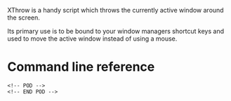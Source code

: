 XThrow is a handy script which throws the currently active window around the screen.

Its primary use is to be bound to your window managers shortcut keys and used to move the active window instead of using a mouse.


Command line reference
======================
```
<!-- POD -->
<!-- END POD -->
```
